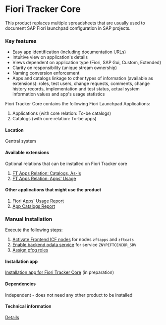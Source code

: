 # Fiori Tracker Core

This product replaces multiple spreadsheets that are usually used to document SAP Fiori launchpad configuration in SAP projects.

### Key features
- Easy app identification (including documentation URLs)
- Intuitive view on application's details 
- Views dependent on application type (Fiori, SAP Gui, Custom, Extended)
- Clarity on responsibility (unique stream ownership)
- Naming conversion enforcement
- Apps and catalogs linkage to other types of information (available as extensions): roles, test users, change requests, comments, change history records, implementation and test status, actual system information values and app's usage statistics

Fiori Tracker Core contains the following Fiori Launchpad Applications:  
1. Applications (with core relation: To-be catalogs)
2. Catalogs (with core relation: To-be apps)

#### Location
Central system

#### Available extensions
Optional relations that can be installed on Fiori Tracker core
1. [FT Apps Relation: Catalogs, As-is](ft-apps-rel-catalogs-asis.md)
2. [FT Apps Relation: Apps' Usage](ft-apps-rel-appsusage.md)

#### Other applications that might use the product
1. [Fiori Apps' Usage Report](fa.md)
2. [App Catalogs Report](ac.md)

### Manual Installation 
Execute the following steps:
1. [Activate Frontend ICF nodes](/inst/step-1.md) for nodes `zftapps` and `zftcats`
2. [Enable backend odata service](/inst/step-2.md) for service `ZNYPEFTCENCOR_SRV`
3. [Assign pfcg roles](/inst/step-3.md)

#### Installation app
[Installation app for Fiori Tracker Core](in-ft-core.md) (in preparation)

#### Dependencies
Independent - does not need any other product to be installed

#### Technical information
[Details](/ft-core-tech.md) 